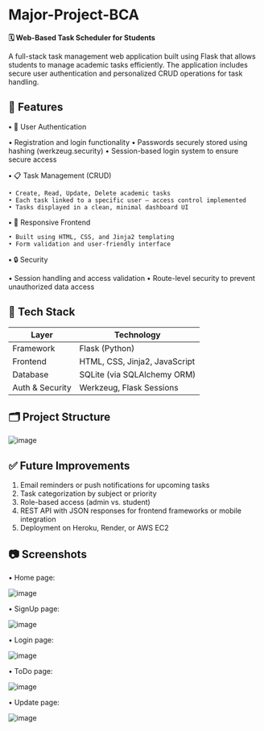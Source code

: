 # Major-Project-BCA
**🗓️ Web-Based Task Scheduler for Students**

A full-stack task management web application built using Flask that allows students to manage academic tasks efficiently. The application includes secure user authentication and personalized CRUD operations for task handling.


## **🚀 Features**

**•** 🔐 User Authentication
 
   • Registration and login functionality
   • Passwords securely stored using hashing (werkzeug.security)
   • Session-based login system to ensure secure access
 
**•** 📋 Task Management (CRUD)

    • Create, Read, Update, Delete academic tasks
    • Each task linked to a specific user — access control implemented
    • Tasks displayed in a clean, minimal dashboard UI

**•** 🎨 Responsive Frontend

    • Built using HTML, CSS, and Jinja2 templating
    • Form validation and user-friendly interface

**•** 🔒 Security
 
   • Session handling and access validation
   • Route-level security to prevent unauthorized data access


## **🧠 Tech Stack**


   | Layer           | Technology                    |
   | --------------- | ----------------------------- |
   | Framework       | Flask (Python)                |
   | Frontend        | HTML, CSS, Jinja2, JavaScript |
   | Database        | SQLite (via SQLAlchemy ORM)   |
   | Auth & Security | Werkzeug, Flask Sessions      |


## **🗂️ Project Structure**

![image](https://github.com/user-attachments/assets/fe8b0e5a-213e-49e7-b33c-004a945d75ff)


## **✅ Future Improvements**

   1. Email reminders or push notifications for upcoming tasks
   2. Task categorization by subject or priority
   3. Role-based access (admin vs. student)
   4. REST API with JSON responses for frontend frameworks or mobile integration
   5. Deployment on Heroku, Render, or AWS EC2
      

## **📷 Screenshots**


•	Home page:

![image](https://github.com/user-attachments/assets/f8c40458-8bdf-49e3-bd12-ddab0b7a07ba)

•	SignUp page:

 ![image](https://github.com/user-attachments/assets/f8233d7c-4815-4e86-a846-b59172ae63bb)

•	Login page:

![image](https://github.com/user-attachments/assets/68c88df2-3bb3-44c4-8d05-9d0fe2f90a2c) 

•	ToDo page:

![image](https://github.com/user-attachments/assets/3abfdc6a-63a0-4e02-bc0a-81ddd25e9bb2)

•	Update page:

![image](https://github.com/user-attachments/assets/4e9ba9cf-e03c-4108-81a8-a2fd63ff2b07)



